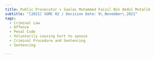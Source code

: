 ```yaml
---
title: Public Prosecutor v Saalai Muhammed Faizil Bin Abdul Mutalib
subtitle: "[2021] SGMC 82 / Decision Date: 9\_November\_2021"
tags:
  - Criminal Law
  - Offence
  - Penal Code
  - Voluntarily causing hurt to spouse
  - Criminal Procedure and Sentencing
  - Sentencing

---
```

